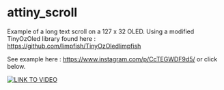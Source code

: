 # attiny_scroll
 
Example of a long text scroll on a 127 x 32 OLED. Using a modified TinyOzOled library found here : https://github.com/limpfish/TinyOzOledlimpfish

See example here : https://www.instagram.com/p/CcTEGWDF9d5/  or click below.

[![LINK TO VIDEO](https://img.youtube.com/vi/wffpXHpPaIY/0.jpg)](https://www.youtube.com/watch?v=wffpXHpPaIY)
